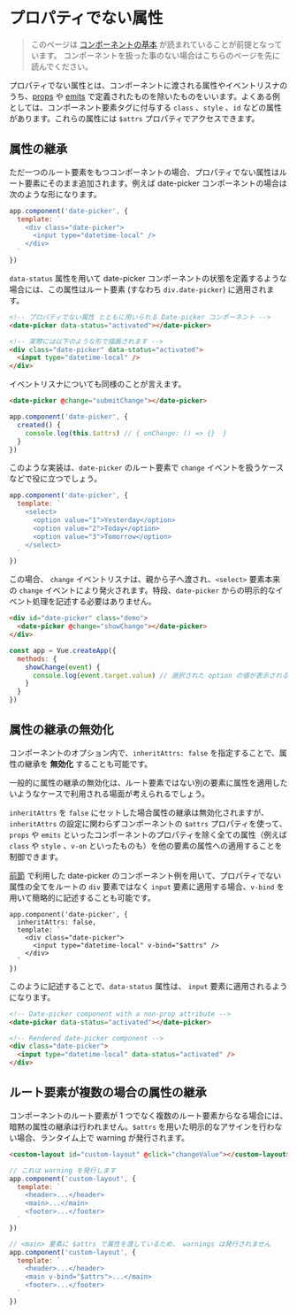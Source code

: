 # プロパティでない属性

> このページは [コンポーネントの基本](component-basics.md) が読まれていることが前提となっています。 コンポーネントを扱った事のない場合はこちらのページを先に読んでください。

プロパティでない属性とは、コンポーネントに渡される属性やイベントリスナのうち、[props](component-props) や [emits](component-custom-events.html#カスタムイベントの定義) で定義されたものを除いたものをいいます。よくある例としては、コンポーネント要素タグに付与する `class` 、`style` 、`id` などの属性があります。これらの属性には `$attrs` プロパティでアクセスできます。

## 属性の継承

ただ一つのルート要素をもつコンポーネントの場合、プロパティでない属性はルート要素にそのまま追加されます。例えば date-picker コンポーネントの場合は次のような形になります。

```js
app.component('date-picker', {
  template: `
    <div class="date-picker">
      <input type="datetime-local" />
    </div>
  `
})
```

`data-status` 属性を用いて date-picker コンポーネントの状態を定義するような場合には、この属性はルート要素 (すなわち `div.date-picker`) に適用されます。

```html
<!-- プロパティでない属性 とともに用いられる Date-picker コンポーネント -->
<date-picker data-status="activated"></date-picker>

<!-- 実際には以下のような形で描画されます -->
<div class="date-picker" data-status="activated">
  <input type="datetime-local" />
</div>
```

イベントリスナについても同様のことが言えます。

```html
<date-picker @change="submitChange"></date-picker>
```

```js
app.component('date-picker', {
  created() {
    console.log(this.$attrs) // { onChange: () => {}  }
  }
})
```

このような実装は、`date-picker` のルート要素で `change` イベントを扱うケースなどで役に立つでしょう。

```js
app.component('date-picker', {
  template: `
    <select>
      <option value="1">Yesterday</option>
      <option value="2">Today</option>
      <option value="3">Tomorrow</option>
    </select>
  `
})
```

この場合、 `change` イベントリスナは、親から子へ渡され、`<select>` 要素本来の `change` イベントにより発火されます。特段、`date-picker` からの明示的なイベント処理を記述する必要はありません。

```html
<div id="date-picker" class="demo">
  <date-picker @change="showChange"></date-picker>
</div>
```

```js
const app = Vue.createApp({
  methods: {
    showChange(event) {
      console.log(event.target.value) // 選択された option の値が表示される
    }
  }
})
```

## 属性の継承の無効化

コンポーネントのオプション内で、`inheritAttrs: false` を指定することで、属性の継承を **無効化** することも可能です。

一般的に属性の継承の無効化は、ルート要素ではない別の要素に属性を適用したいようなケースで利用される場面が考えられるでしょう。

`inheritAttrs` を `false` にセットした場合属性の継承は無効化されますが、`inheritAttrs` の設定に関わらずコンポーネントの `$attrs` プロパティを使って、`props` や `emits` といったコンポーネントのプロパティを除く全ての属性（例えば `class` や `style` 、`v-on` といったものも）を他の要素の属性への適用することを制御できます。

[前節](#属性の継承) で利用した date-picker のコンポーネント例を用いて、プロパティでない属性の全てをルートの `div` 要素ではなく `input` 要素に適用する場合、`v-bind` を用いて簡略的に記述することも可能です。

```js{5}
app.component('date-picker', {
  inheritAttrs: false,
  template: `
    <div class="date-picker">
      <input type="datetime-local" v-bind="$attrs" />
    </div>
  `
})
```

このように記述することで、`data-status` 属性は、 `input` 要素に適用されるようになります。

```html
<!-- Date-picker component with a non-prop attribute -->
<date-picker data-status="activated"></date-picker>

<!-- Rendered date-picker component -->
<div class="date-picker">
  <input type="datetime-local" data-status="activated" />
</div>
```

## ルート要素が複数の場合の属性の継承

コンポーネントのルート要素が 1 つでなく複数のルート要素からなる場合には、暗黙の属性の継承は行われません。`$attrs` を用いた明示的なアサインを行わない場合、ランタイム上で warning が発行されます。

```html
<custom-layout id="custom-layout" @click="changeValue"></custom-layout>
```

```js
// これは warning を発行します
app.component('custom-layout', {
  template: `
    <header>...</header>
    <main>...</main>
    <footer>...</footer>
  `
})

// <main> 要素に $attrs で属性を渡しているため、 warnings は発行されません
app.component('custom-layout', {
  template: `
    <header>...</header>
    <main v-bind="$attrs">...</main>
    <footer>...</footer>
  `
})
```

